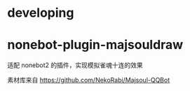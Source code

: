 # developing

# nonebot-plugin-majsouldraw

适配 nonebot2 的插件，实现模拟雀魂十连的效果

素材库来自 https://github.com/NekoRabi/Majsoul-QQBot
